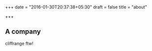 +++
date = "2016-01-30T20:37:38+05:30"
draft = false
title = "about"

+++

## A company

cliffrange ftw!
